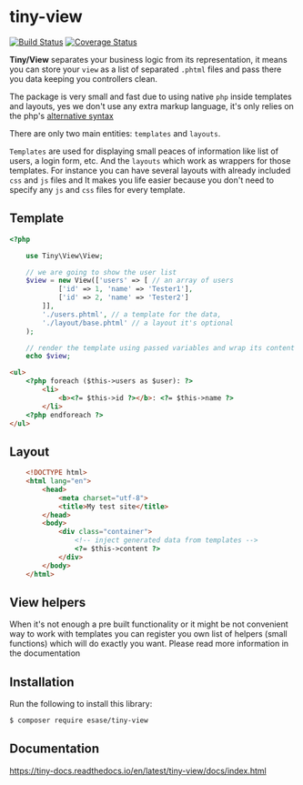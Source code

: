 # tiny-view

[![Build Status](https://travis-ci.com/esase/tiny-view.svg?branch=master)](https://travis-ci.com/github/esase/tiny-view/builds)
[![Coverage Status](https://coveralls.io/repos/github/esase/tiny-view/badge.svg?branch=master)](https://coveralls.io/github/esase/tiny-view?branch=master)

**Tiny/View** separates your business logic from its representation, it means you can store your `view` as a list of 
separated `.phtml` files and pass there you data keeping you controllers clean.

The package is very small and fast due to using native `php` inside templates and layouts, yes we don't use
any extra markup language, it's only relies on the php's [alternative syntax](https://www.php.net/control-structures.alternative-syntax)

There are only two main entities: `templates` and `layouts`.

`Templates` are used for displaying small peaces of information like list of users, a login form, etc. And the `layouts` which 
work as wrappers for those templates. For instance you can have several layouts with already included `css` and `js` files and 
It makes you life easier because you don't need to specify any `js` and `css` files for every template.

## Template

```php
<?php

    use Tiny\View\View;

    // we are going to show the user list
    $view = new View(['users' => [ // an array of users
            ['id' => 1, 'name' => 'Tester1'],
            ['id' => 2, 'name' => 'Tester2']
        ]],
        './users.phtml', // a template for the data,
        './layout/base.phtml' // a layout it's optional 
    );

    // render the template using passed variables and wrap its content to a layout
    echo $view;

```

```html
<ul>
    <?php foreach ($this->users as $user): ?>
        <li>
            <b><?= $this->id ?></b>: <?= $this->name ?>
        </li>
    <?php endforeach ?>
</ul>
```

## Layout

```html
    <!DOCTYPE html>
    <html lang="en">
        <head>
            <meta charset="utf-8">
            <title>My test site</title>
        </head>
        <body>
            <div class="container">
                <!-- inject generated data from templates -->
                <?= $this->content ?>
            </div>
        </body>
    </html>
```

## View helpers

When it's not enough a pre built functionality or it might be not convenient way to work with templates 
you can register you own list of helpers (small functions) which will do exactly you want. Please read more information in the documentation


## Installation

Run the following to install this library:

```bash
$ composer require esase/tiny-view
```

## Documentation

https://tiny-docs.readthedocs.io/en/latest/tiny-view/docs/index.html
